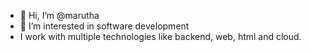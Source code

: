 - 👋 Hi, I’m @marutha
- 👀 I’m interested in software development
- I work with multiple technologies like backend, web, html and cloud.
<!---
marutha/marutha is a ✨ special ✨ repository because its `README.md` (this file) appears on your GitHub profile.
You can click the Preview link to take a look at your changes.
--->
